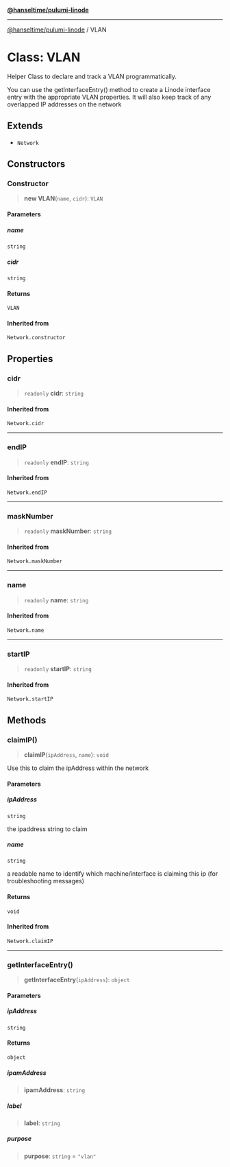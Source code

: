 [**@hanseltime/pulumi-linode**](../README.md)

***

[@hanseltime/pulumi-linode](../README.md) / VLAN

# Class: VLAN

Helper Class to declare and track a VLAN programmatically.

You can use the getInterfaceEntry() method to create a Linode interface entry
with the appropriate VLAN properties.  It will also keep track of any overlapped IP addresses
on the network

## Extends

- `Network`

## Constructors

### Constructor

> **new VLAN**(`name`, `cidr`): `VLAN`

#### Parameters

##### name

`string`

##### cidr

`string`

#### Returns

`VLAN`

#### Inherited from

`Network.constructor`

## Properties

### cidr

> `readonly` **cidr**: `string`

#### Inherited from

`Network.cidr`

***

### endIP

> `readonly` **endIP**: `string`

#### Inherited from

`Network.endIP`

***

### maskNumber

> `readonly` **maskNumber**: `string`

#### Inherited from

`Network.maskNumber`

***

### name

> `readonly` **name**: `string`

#### Inherited from

`Network.name`

***

### startIP

> `readonly` **startIP**: `string`

#### Inherited from

`Network.startIP`

## Methods

### claimIP()

> **claimIP**(`ipAddress`, `name`): `void`

Use this to claim the ipAddress within the network

#### Parameters

##### ipAddress

`string`

the ipaddress string to claim

##### name

`string`

a readable name to identify which machine/interface is claiming this ip (for troubleshooting messages)

#### Returns

`void`

#### Inherited from

`Network.claimIP`

***

### getInterfaceEntry()

> **getInterfaceEntry**(`ipAddress`): `object`

#### Parameters

##### ipAddress

`string`

#### Returns

`object`

##### ipamAddress

> **ipamAddress**: `string`

##### label

> **label**: `string`

##### purpose

> **purpose**: `string` = `"vlan"`
